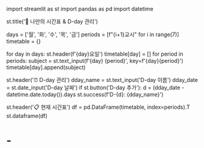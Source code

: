 import streamlit as st
import pandas as pd
import datetime

st.title('📅 나만의 시간표 & D-day 관리')

days = ['월', '화', '수', '목', '금']
periods = [f"{i+1}교시" for i in range(7)]
timetable = {}

for day in days:
    st.header(f'{day}요일')
    timetable[day] = []
    for period in periods:
        subject = st.text_input(f'{day} {period}', key=f'{day}{period}')
        timetable[day].append(subject)

st.header('⏰ D-day 관리')
dday_name = st.text_input('D-day 이름')
dday_date = st.date_input('D-day 날짜')
if st.button('D-day 추가'):
    d = (dday_date - datetime.date.today()).days
    st.success(f'D-{d}: {dday_name}')

st.header('📋 현재 시간표')
df = pd.DataFrame(timetable, index=periods).T
st.dataframe(df)
# -
